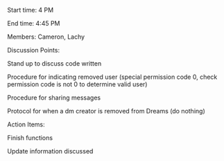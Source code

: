 Start time: 4 PM 

End time: 4:45 PM 

 

Members:  Cameron, Lachy 

 

Discussion Points: 

Stand up to discuss code written 

Procedure for indicating removed user (special permission code 0, check permission code is not 0 to determine valid user) 

Procedure for sharing messages 

Protocol for when a dm creator is removed from Dreams (do nothing) 

Action Items: 

Finish functions 

Update information discussed 

 